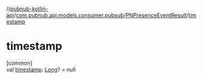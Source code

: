 //[pubnub-kotlin-api](../../../index.md)/[com.pubnub.api.models.consumer.pubsub](../index.md)/[PNPresenceEventResult](index.md)/[timestamp](timestamp.md)

# timestamp

[common]\
val [timestamp](timestamp.md): [Long](https://kotlinlang.org/api/latest/jvm/stdlib/kotlin/-long/index.html)? = null
